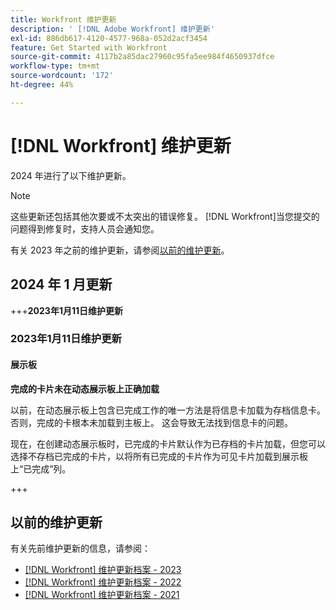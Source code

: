 ```yaml
---
title: Workfront 维护更新
description: ' [!DNL Adobe Workfront] 维护更新'
exl-id: 886db617-4120-4577-968a-052d2acf3454
feature: Get Started with Workfront
source-git-commit: 4117b2a85dac27960c95fa5ee984f4650937dfce
workflow-type: tm+mt
source-wordcount: '172'
ht-degree: 44%

---
```


# [!DNL Workfront] 维护更新

2024 年进行了以下维护更新。

>[!NOTE]
>
>这些更新还包括其他次要或不太突出的错误修复。 [!DNL Workfront]当您提交的问题得到修复时，支持人员会通知您。

有关 2023 年之前的维护更新，请参阅[以前的维护更新](#previous-maintenance-updates)。

## 2024 年 1 月更新

<!--

+++**Maintenance Update on January 12, 2024**

### Maintenance Update on January 12, 2024

#### Boards

**Issues when viewing subtask status**

The following issues have been reported regarding viewing subtask status on a card in Boards:

* The status is shown as "Select status" even when the task already has a status. This status can be seen when viewing the task directly.
* If the user attempts to select a status, the screen goes blank and must be refreshed.

**Card doesn't close when using Boards view in a Project**

When a user is viewing the Boards view on a task list in a project, and creates a card, the card does not close or save. This prevents the user from returning to the project.

To close the card, the user must edit the URL to remove "board" and anything to the right of "board."

+++

-->

+++**2023年1月11日维护更新**

### 2023年1月11日维护更新

#### 展示板

**完成的卡片未在动态展示板上正确加载**

以前，在动态展示板上包含已完成工作的唯一方法是将信息卡加载为存档信息卡。 否则，完成的卡根本未加载到主板上。 这会导致无法找到信息卡的问题。

现在，在创建动态展示板时，已完成的卡片默认作为已存档的卡片加载，但您可以选择不存档已完成的卡片，以将所有已完成的卡片作为可见卡片加载到展示板上“已完成”列。

+++

## 以前的维护更新

有关先前维护更新的信息，请参阅：

* [[!DNL Workfront] 维护更新档案 - 2023](2023-updates.md)
* [[!DNL Workfront] 维护更新档案 - 2022](2022-updates.md)
* [[!DNL Workfront] 维护更新档案 - 2021](2021-updates.md)
